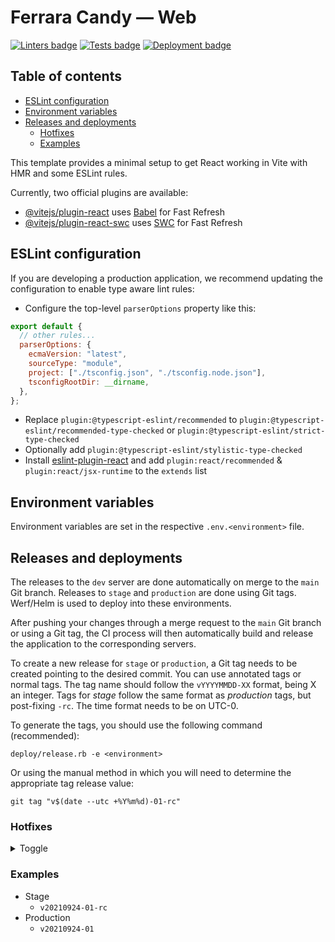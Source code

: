 # Ferrara Candy — Web

[![Linters badge][]][Linters page]
[![Tests badge][]][Tests page]
[![Deployment badge][]][Deployment page]

<!-- omit in toc -->

## Table of contents

<!-- toc -->

- [ESLint configuration](#eslint-configuration)
- [Environment variables](#environment-variables)
- [Releases and deployments](#releases-and-deployments)
  - [Hotfixes](#hotfixes)
  - [Examples](#examples)

<!-- tocstop -->

This template provides a minimal setup to get React working in Vite with HMR and some ESLint rules.

Currently, two official plugins are available:

- [@vitejs/plugin-react](https://github.com/vitejs/vite-plugin-react/blob/main/packages/plugin-react/README.md) uses [Babel](https://babeljs.io/) for Fast Refresh
- [@vitejs/plugin-react-swc](https://github.com/vitejs/vite-plugin-react-swc) uses [SWC](https://swc.rs/) for Fast Refresh

## ESLint configuration

If you are developing a production application, we recommend updating the configuration to enable type aware lint rules:

- Configure the top-level `parserOptions` property like this:

```js
export default {
  // other rules...
  parserOptions: {
    ecmaVersion: "latest",
    sourceType: "module",
    project: ["./tsconfig.json", "./tsconfig.node.json"],
    tsconfigRootDir: __dirname,
  },
};
```

- Replace `plugin:@typescript-eslint/recommended` to `plugin:@typescript-eslint/recommended-type-checked` or `plugin:@typescript-eslint/strict-type-checked`
- Optionally add `plugin:@typescript-eslint/stylistic-type-checked`
- Install [eslint-plugin-react](https://github.com/jsx-eslint/eslint-plugin-react) and add `plugin:react/recommended` & `plugin:react/jsx-runtime` to the `extends` list

## Environment variables

Environment variables are set in the respective `.env.<environment>` file.

## Releases and deployments

The releases to the `dev` server are done automatically on merge to the
`main` Git branch. Releases to `stage` and `production` are done using Git
tags. Werf/Helm is used to deploy into these environments.

After pushing your changes through a merge request to the `main` Git branch
or using a Git tag, the CI process will then automatically build and release
the application to the corresponding servers.

To create a new release for `stage` or `production`, a Git tag needs to be
created pointing to the desired commit. You can use annotated tags or normal
tags. The tag name should follow the `vYYYYMMDD-XX` format, being X an integer.
Tags for _stage_ follow the same format as _production_ tags, but post-fixing
`-rc`. The time format needs to be on UTC-0.

To generate the tags, you should use the following command (recommended):

```shell
deploy/release.rb -e <environment>
```

Or using the manual method in which you will need to determine the appropriate
tag release value:

```shell
git tag "v$(date --utc +%Y%m%d)-01-rc"
```

### Hotfixes

<!-- markdownlint-disable no-inline-html -->
<details>
<summary>Toggle</summary>
<!-- markdownlint-enable no-inline-html -->

Pull from the remote:

```shell
git fetch --tags
```

Use the release (stage or production) tag as the new base:

```shell
git checkout v20YYMMDD-xx-rc
```

Create or checkout the hotfix branch:

```shell
git checkout -b hotfix/stage
```

Bring the commits you need:

```shell
git cherry-pick xxxxxxx
```

Push your changes:

```shell
git push origin hotfix/stage
```

Create and push the tag:

```shell
deploy/release.rb -e <environment> --push
```

Or doing it manually:

```shell
git tag "v$(date --utc +%Y%m%d)-01-rc"
git push origin "v$(date --utc +%Y%m%d)-01-rc"
```

<!-- markdownlint-disable-next-line no-inline-html -->
</details>

### Examples

- Stage
  - `v20210924-01-rc`
- Production
  - `v20210924-01`

<!--- Links: preserve this section at the bottom -->

[Linters badge]: https://github.com/ampagency/ferrara-candy-web/actions/workflows/lint.yml/badge.svg
[Linters page]: https://github.com/ampagency/ferrara-candy-web/actions/workflows/lint.yml
[Tests badge]: https://github.com/ampagency/ferrara-candy-web/actions/workflows/test.yml/badge.svg
[Tests page]: https://github.com/ampagency/ferrara-candy-web/actions/workflows/test.yml
[Deployment badge]: https://github.com/ampagency/ferrara-candy-web/actions/workflows/deploy.yml/badge.svg
[Deployment page]: https://github.com/ampagency/ferrara-candy-web/actions/workflows/deploy.yml
